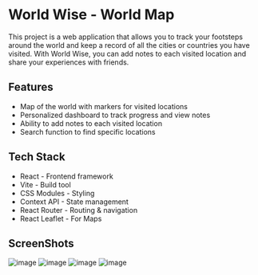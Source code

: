 # World Wise - World Map
This project is a web application that allows you to track your footsteps around the world and keep a record of all the cities or countries you have visited. With World Wise, you can add notes to each visited location and share your experiences with friends.


## Features
- Map of the world with markers for visited locations
- Personalized dashboard to track progress and view notes
- Ability to add notes to each visited location
- Search function to find specific locations


## Tech Stack
- React - Frontend framework
- Vite - Build tool
- CSS Modules - Styling
- Context API - State management
- React Router - Routing & navigation
- React Leaflet - For Maps


## ScreenShots
![image](https://github.com/nmn-yd/WorldWise-A-travel-Dairy/assets/97431919/05348163-b4c7-4280-a525-1e6d4482168b)
![image](https://github.com/nmn-yd/WorldWise-A-travel-Dairy/assets/97431919/3a907741-e31c-4f1e-9c7c-35f06281731e)
![image](https://github.com/nmn-yd/WorldWise-A-travel-Dairy/assets/97431919/866db4ef-cf2b-4a57-8b6a-bfc8732ef4cf)
![image](https://github.com/nmn-yd/WorldWise-A-travel-Dairy/assets/97431919/2023a4ef-4fac-402a-96de-5331e4d88f2e)
